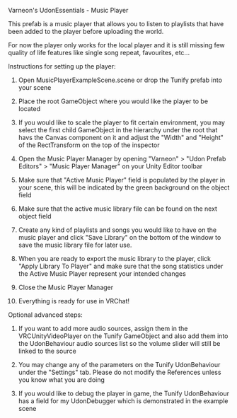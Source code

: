Varneon's UdonEssentials - Music Player

This prefab is a music player that allows you to listen to playlists that have been added to the player before uploading the world.

For now the player only works for the local player and it is still missing few quality of life features like single song repeat, favourites, etc...


Instructions for setting up the player:

1) Open MusicPlayerExampleScene.scene or drop the Tunify prefab into your scene

2) Place the root GameObject where you would like the player to be located

3) If you would like to scale the player to fit certain environment, you may select the first child GameObject in the hierarchy under the root that havs the Canvas component on it and adjust the "Width" and "Height" of the RectTransform on the top of the inspector

4) Open the Music Player Manager by opening "Varneon" > "Udon Prefab Editors" > "Music Player Manager" on your Unity Editor toolbar

5) Make sure that "Active Music Player" field is populated by the player in your scene, this will be indicated by the green background on the object field

6) Make sure that the active music library file can be found on the next object field

7) Create any kind of playlists and songs you would like to have on the music player and click "Save Library" on the bottom of the window to save the music library file for later use.

8) When you are ready to export the music library to the player, click "Apply Library To Player" and make sure that the song statistics under the Active Music Player represent your intended changes

9) Close the Music Player Manager

10) Everything is ready for use in VRChat!


Optional advanced steps:

1) If you want to add more audio sources, assign them in the VRCUnityVideoPlayer on the Tunify GameObject and also add them into the UdonBehaviour audio sources list so the volume slider will still be linked to the source

2) You may change any of the parameters on the Tunify UdonBehaviour under the "Settings" tab. Please do not modify the References unless you know what you are doing

3) If you would like to debug the player in game, the Tunify UdonBehaviour has a field for my UdonDebugger which is demonstrated in the example scene